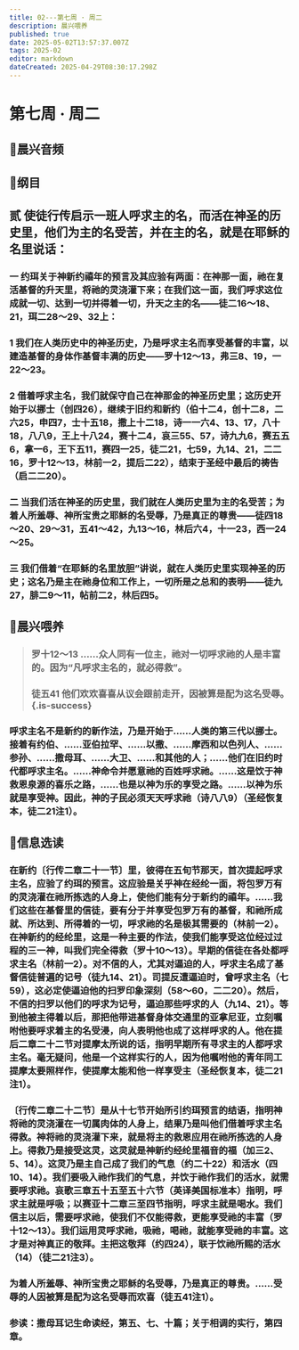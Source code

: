 ```yaml
---
title: 02---第七周 · 周二
description: 晨兴喂养
published: true
date: 2025-05-02T13:57:37.007Z
tags: 2025-02
editor: markdown
dateCreated: 2025-04-29T08:30:17.298Z
---
```


# 第七周 · 周二
## 🎵晨兴音频

## 📖纲目

## 贰   使徒行传启示一班人呼求主的名，而活在神圣的历史里，他们为主的名受苦，并在主的名，就是在耶稣的名里说话：

### 一   约珥关于神新约禧年的预言及其应验有两面：在神那一面，祂在复活基督的升天里，将祂的灵浇灌下来；在我们这一面，我们呼求这位成就一切、达到一切并得着一切，升天之主的名——徒二16～18、21，珥二28～29、32上：

### 1   我们在人类历史中的神圣历史，乃是呼求主名而享受基督的丰富，以建造基督的身体作基督丰满的历史——罗十12～13，弗三8、19，一22～23。

### 2   借着呼求主名，我们就保守自己在神那金的神圣历史里；这历史开始于以挪士（创四26），继续于旧约和新约（伯十二4，创十二8，二六25，申四7，士十五18，撒上十二18，诗一一六4、13、17，八十18，八八9，王上十八24，赛十二4，哀三55、57，诗九九6，赛五五6，拿一6，王下五11，赛四一25，徒二21，七59，九14、21，二二16，罗十12～13，林前一2，提后二22），结束于圣经中最后的祷告（启二二20）。

### 二   当我们活在神圣的历史里，我们就在人类历史里为主的名受苦；为着人所羞辱、神所宝贵之耶稣的名受辱，乃是真正的尊贵——徒四18～20、29～31，五41～42，九13～16，林后六4，十一23，西一24～25。

### 三   我们借着“在耶稣的名里放胆”讲说，就在人类历史里实现神圣的历史；这名乃是主在祂身位和工作上，一切所是之总和的表明——徒九27，腓二9～11，帖前二2，林后四5。

## 📖晨兴喂养

>### 罗十12～13    ……众人同有一位主，祂对一切呼求祂的人是丰富的。因为“凡呼求主名的，就必得救”。
>
>### 徒五41    他们欢欢喜喜从议会跟前走开，因被算是配为这名受辱。{.is-success}

### 呼求主名不是新约的新作法，乃是开始于……人类的第三代以挪士。接着有约伯、……亚伯拉罕、……以撒、……摩西和以色列人、……参孙、……撒母耳、……大卫、……和其他的人；……他们在旧约时代都呼求主名。……神命令并愿意祂的百姓呼求祂。……这是饮于神救恩泉源的喜乐之路，……也是以神为乐的享受之路。……以神为乐就是享受神。因此，神的子民必须天天呼求祂（诗八八9）（圣经恢复本，徒二21注1）。

## 📖信息选读

### 在新约〔行传二章二十一节〕里，彼得在五旬节那天，首次提起呼求主名，应验了约珥的预言。这应验是关乎神在经纶一面，将包罗万有的灵浇灌在祂所拣选的人身上，使他们能有分于新约的禧年。……我们这些在基督里的信徒，要有分于并享受包罗万有的基督，和祂所成就、所达到、所得着的一切，呼求祂的名是极其需要的（林前一2）。在神新约的经纶里，这是一种主要的作法，使我们能享受这位经过过程的三一神，叫我们完全得救（罗十10～13）。早期的信徒在各处都呼求主名（林前一2）。对不信的人，尤其对逼迫的人，呼求主名成了基督信徒普遍的记号（徒九14、21）。司提反遭逼迫时，曾呼求主名（七59），这必定使逼迫他的扫罗印象深刻（58～60，二二20）。然后，不信的扫罗以他们的呼求为记号，逼迫那些呼求的人（九14、21）。等到他被主得着以后，那把他带进基督身体交通里的亚拿尼亚，立刻嘱咐他要呼求着主的名受浸，向人表明他也成了这样呼求的人。他在提后二章二十二节对提摩太所说的话，指明早期所有寻求主的人都呼求主名。毫无疑问，他是一个这样实行的人，因为他嘱咐他的青年同工提摩太要照样作，使提摩太能和他一样享受主（圣经恢复本，徒二21注1）。

### 〔行传二章二十二节〕是从十七节开始所引约珥预言的结语，指明神将祂的灵浇灌在一切属肉体的人身上，结果乃是叫他们借着呼求主名得救。神将祂的灵浇灌下来，就是将主的救恩应用在祂所拣选的人身上。得救乃是接受这灵，这灵就是神新约经纶里福音的福（加三2、5、14）。这灵乃是主自己成了我们的气息（约二十22）和活水（四10、14）。我们要吸入祂作我们的气息，并饮于祂作我们的活水，就需要呼求祂。哀歌三章五十五至五十六节（英译美国标准本）指明，呼求主就是呼吸；以赛亚十二章三至四节指明，呼求主就是喝水。我们信主以后，需要呼求祂，使我们不仅能得救，更能享受祂的丰富（罗十12～13）。我们运用灵呼求祂，吸祂，喝祂，就能享受祂的丰富。这才是对神真正的敬拜。主把这敬拜（约四24），联于饮祂所赐的活水（14）（徒二21注3）。

### 为着人所羞辱、神所宝贵之耶稣的名受辱，乃是真正的尊贵。……受辱的人因被算是配为这名受辱而欢喜（徒五41注1）。

### 参读：撒母耳记生命读经，第五、七、十篇；关于相调的实行，第四章。
<!-- Google tag (gtag.js) -->
<script async src="https://www.googletagmanager.com/gtag/js?id=G-1P8709Z16T"></script>
<script>
  window.dataLayer = window.dataLayer || [];
  function gtag(){dataLayer.push(arguments);}
  gtag('js', new Date());

  gtag('config', 'G-1P8709Z16T');
</script>